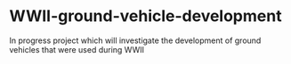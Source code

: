 # WWII-ground-vehicle-development
In progress project which will investigate the development of ground vehicles that were used during WWII

